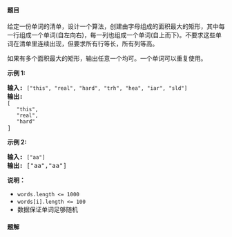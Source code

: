 #### 题目
<p>给定一份单词的清单，设计一个算法，创建由字母组成的面积最大的矩形，其中每一行组成一个单词(自左向右)，每一列也组成一个单词(自上而下)。不要求这些单词在清单里连续出现，但要求所有行等长，所有列等高。</p>

<p>如果有多个面积最大的矩形，输出任意一个均可。一个单词可以重复使用。</p>

<p><strong>示例 1:</strong></p>

<pre><strong>输入:</strong> <code>[&quot;this&quot;, &quot;real&quot;, &quot;hard&quot;, &quot;trh&quot;, &quot;hea&quot;, &quot;iar&quot;, &quot;sld&quot;]</code>
<strong>输出:
</strong><code>[
&nbsp;  &quot;this&quot;,
&nbsp;  &quot;real&quot;,
&nbsp;  &quot;hard&quot;</code>
]</pre>

<p><strong>示例 2:</strong></p>

<pre><strong>输入:</strong> <code>[&quot;aa&quot;]</code>
<strong>输出: </strong>[&quot;aa&quot;,&quot;aa&quot;]</pre>

<p><strong>说明：</strong></p>

<ul>
	<li><code>words.length &lt;= 1000</code></li>
	<li><code>words[i].length &lt;= 100</code></li>
	<li>数据保证单词足够随机</li>
</ul>


 #### 题解
